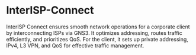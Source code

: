 # InterISP-Connect
InterISP Connect ensures smooth network operations for a corporate client by interconnecting ISPs via GNS3. It optimizes addressing, routes traffic efficiently, and prioritizes QoS. For the client, it sets up private addressing, IPv4, L3 VPN, and QoS for effective traffic management.
